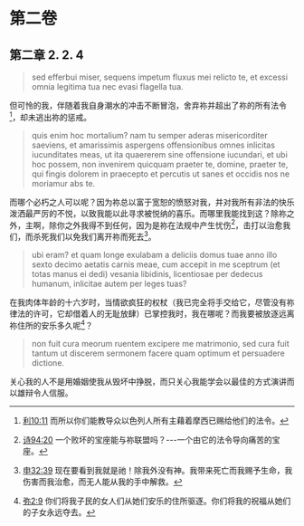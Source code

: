 # 第二卷
## 第二章 2. 2. 4

> sed efferbui miser, sequens impetum fluxus mei relicto te, et excessi omnia legitima tua nec evasi flagella tua.

但可怜的我，伴随着我自身潮水的冲击不断冒泡，舍弃祢并超出了祢的所有法令[^1]，却未逃出祢的惩戒。

[^1]: [利10:11](https://biblehub.com/leviticus/10-11.htm) 而所以你们能教导众以色列人所有主藉着摩西已赐给他们的法令。

> quis enim hoc mortalium? nam tu semper aderas misericorditer saeviens, et amarissimis aspergens offensionibus omnes inlicitas iucunditates meas, ut ita quaererem sine offensione iucundari, et ubi hoc possem, non invenirem quicquam praeter te, domine, praeter te, qui fingis dolorem in praecepto et percutis ut sanes et occidis nos ne moriamur abs te.

而哪个必朽之人可以呢？因为祢总以富于宽恕的愤怒对我，并对我所有非法的快乐泼洒最严厉的不悦，以致我能以此寻求被悦纳的喜乐。而哪里我能找到这？除祢之外，主啊，除你之外我得不到任何，因为是祢在法规中产生忧伤[^2]，击打以治愈我们，而杀死我们以免我们离开祢而死去[^3]。

[^2]: [诗94:20](https://biblehub.com/psalms/94-20.htm) 一个败坏的宝座能与祢联盟吗？---一个由它的法令导向痛苦的宝座。

[^3]: [申32:39](https://biblehub.com/deuteronomy/32-39.htm) 现在要看到我就是祂！除我外没有神。我带来死亡而我赐予生命，我伤害而我治愈，而无人能从我的手中解救。

> ubi eram? et quam longe exulabam a deliciis domus tuae anno illo sexto decimo aetatis carnis meae, cum accepit in me sceptrum (et totas manus ei dedi) vesania libidinis, licentiosae per dedecus humanum, inlicitae autem per leges tuas?

在我肉体年龄的十六岁时，当情欲疯狂的权杖（我已完全将手交给它，尽管没有祢律法的许可，它却借着人的无耻放肆）已掌控我时，我在哪呢？而我要被放逐远离祢住所的安乐多久呢[^4]？

[^4]: [弥2:9](https://biblehub.com/micah/2-9.htm) 你们将我子民的女人们从她们安乐的住所驱逐。你们将我的祝福从她们的子女永远夺去。

> non fuit cura meorum ruentem excipere me matrimonio, sed cura fuit tantum ut discerem sermonem facere quam optimum et persuadere dictione.

关心我的人不是用婚姻使我从毁坏中挣脱，而只关心我能学会以最佳的方式演讲而以雄辩令人信服。

